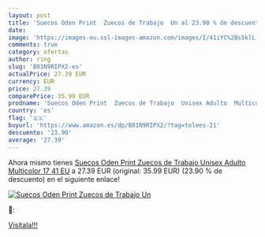 ```yaml
---
layout: post
title: 'Suecos Oden Print  Zuecos de Trabajo  Un al 23.90 % de descuento'
date: 
image: 'https://images-eu.ssl-images-amazon.com/images/I/41iYC%2Bs5klL._SL200_.jpg'
comments: true
category: ofertas
author: ring
slug: 'B01N9RIPX2-es'
actualPrice: 27.39 EUR
currency: EUR
price: 27.39
comparePrice: 35.99 EUR
prodname: 'Suecos Oden Print  Zuecos de Trabajo  Unisex Adulto  Multicolor 17  41 EU'
country: 'es'
flag: '🇪🇸'
buyurl: 'https://www.amazon.es/dp/B01N9RIPX2/?tag=tolees-21'
descuento: '23.90'
average: '27.39'
---
```


Ahora mismo tienes [Suecos Oden Print  Zuecos de Trabajo  Unisex Adulto  Multicolor 17  41 EU](https://www.amazon.es/dp/B01N9RIPX2/?tag=tolees-21) a 27.39 EUR (original: 35.99 EUR) (23.90 %  de descuento) en el siguiente enlace!

[![Suecos Oden Print  Zuecos de Trabajo  Un](https://images-eu.ssl-images-amazon.com/images/I/41iYC%2Bs5klL._SL200_.jpg)](https://www.amazon.es/dp/B01N9RIPX2/?tag=tolees-21)

🔎:


[Visítala!!!](https://www.amazon.es/dp/B01N9RIPX2/?tag=tolees-21)
